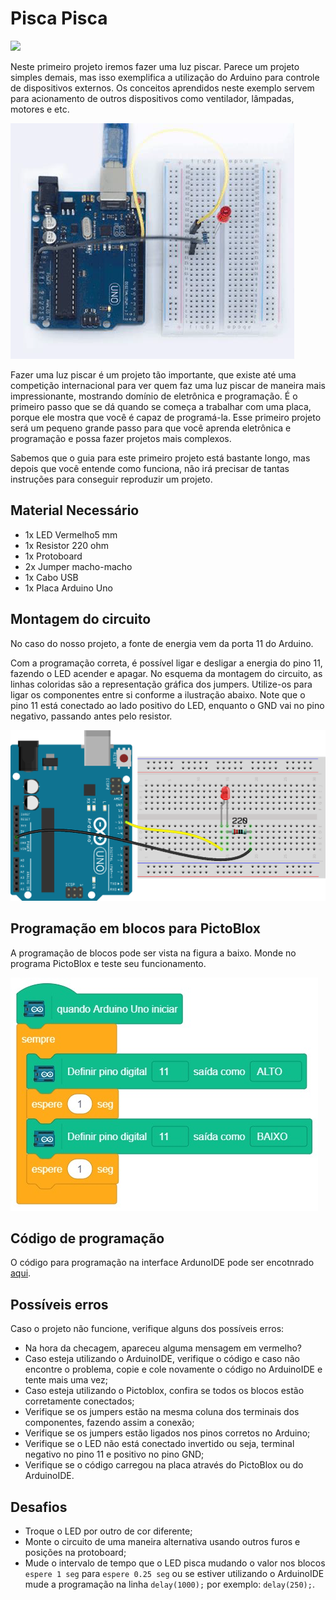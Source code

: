 # Pisca Pisca

<div style="display: inline_block">
  <img src="https://img.shields.io/badge/Arduino-Uno-blue">
</div>

Neste primeiro projeto iremos fazer uma luz piscar. Parece um projeto simples demais, mas isso exemplifica a utilização do Arduino para controle de dispositivos externos. Os conceitos aprendidos neste exemplo servem para acionamento de outros dispositivos como ventilador, lâmpadas, motores e etc.

![LEDblink](img/im1.png)

Fazer uma luz piscar é um projeto tão importante, que existe até uma competição internacional para ver quem faz uma luz piscar de maneira mais impressionante, mostrando domínio de eletrônica e programação. É o primeiro passo que se dá quando se começa a trabalhar com uma placa, porque ele mostra que você é capaz de programá-la. Esse primeiro projeto será um pequeno grande passo para que você aprenda eletrônica e programação e possa fazer projetos mais complexos.

Sabemos que o guia para este primeiro projeto está bastante longo, mas depois que você entende como funciona, não irá precisar de tantas instruções para conseguir reproduzir um projeto.

## Material Necessário

- 1x LED Vermelho5 mm
- 1x Resistor 220 ohm
- 1x Protoboard
- 2x Jumper macho-macho
- 1x Cabo USB
- 1x Placa Arduino Uno

## Montagem do circuito

No caso do nosso projeto, a fonte de energia vem da porta 11 do Arduino.

Com a programação correta, é possível ligar e desligar a energia do pino 11, fazendo o LED acender e apagar. No esquema da montagem do circuito, as linhas coloridas são a representação gráfica dos jumpers. Utilize-os para ligar os componentes entre si conforme a ilustração abaixo. Note que o pino 11 está conectado ao lado positivo do LED, enquanto o GND vai no pino negativo, passando antes pelo resistor.

![montageExample](img/im2.png)

## Programação em blocos para PictoBlox

A programação de blocos pode ser vista na figura a baixo. Monde no programa PictoBlox e teste seu funcionamento.

![montageExample](PictoBlox/pb.png)

## Código de programação

O código para programação na interface ArdunoIDE pode ser encotnrado [aqui](/Projeto1/ArduinoIDE/PiscaPisca.cpp).

## Possíveis erros

Caso o projeto não funcione, verifique alguns dos possíveis erros:

- Na hora da checagem, apareceu alguma mensagem em vermelho?
- Caso esteja utilizando o ArduinoIDE, verifique o código e caso não encontre o problema, copie e cole novamente o código no ArduinoIDE e tente mais uma vez;
- Caso esteja utilizando o Pictoblox, confira se todos os blocos estão corretamente conectados;
- Verifique se os jumpers estão na mesma coluna dos terminais dos componentes, fazendo assim a conexão;
- Verifique se os jumpers estão ligados nos pinos corretos no Arduino;
- Verifique se o LED não está conectado invertido ou seja, terminal negativo no pino 11 e positivo no pino GND;
- Verifique se o código carregou na placa através do PictoBlox ou do ArduinoIDE.

## Desafios

- Troque o LED por outro de cor diferente;
- Monte o circuito de uma maneira alternativa usando outros furos e posições na protoboard;
- Mude o intervalo de tempo que o LED pisca mudando o valor nos blocos `espere 1 seg` para `espere 0.25 seg` ou se estiver utilizando o ArduinoIDE mude a programação na linha `delay(1000);` por exemplo: `delay(250);`.
